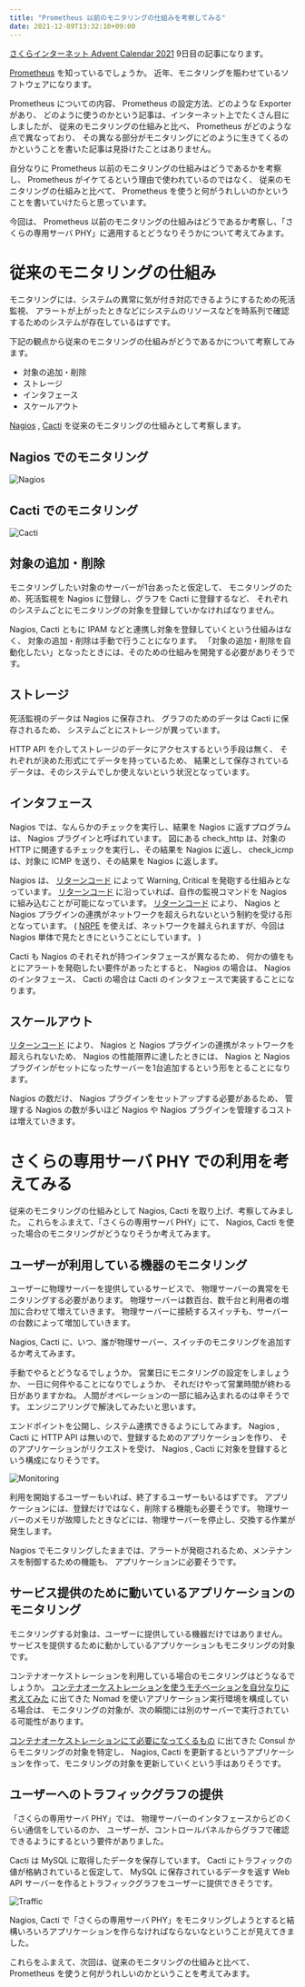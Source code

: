 ```yaml
---
title: "Prometheus 以前のモニタリングの仕組みを考察してみる"
date: 2021-12-09T13:32:10+09:00
---
```


[さくらインターネット Advent Calendar 2021](https://qiita.com/advent-calendar/2021/sakura) 9日目の記事になります。

[Prometheus](https://prometheus.io/) を知っているでしょうか。
近年、モニタリングを賑わせているソフトウェアになります。

Prometheus についての内容、 Prometheus の設定方法、どのような Exporter があり、
どのように使うのかという記事は、インターネット上でたくさん目にしましたが、
従来のモニタリングの仕組みと比べ、 Prometheus がどのような点で異なっており、
その異なる部分がモニタリングにどのように生きてくるのかということを書いた記事は見掛けたことはありません。

自分なりに Prometheus 以前のモニタリングの仕組みはどうであるかを考察し、
Prometheus がイケてるという理由で使われているのではなく、
従来のモニタリングの仕組みと比べて、 Prometheus を使うと何がうれしいのかということを書いていけたらと思っています。

今回は、 Prometheus 以前のモニタリングの仕組みはどうであるか考察し、「さくらの専用サーバ PHY」に適用するとどうなりそうかについて考えてみます。

# 従来のモニタリングの仕組み

モニタリングには、システムの異常に気が付き対応できるようにするための死活監視、
アラートが上がったときなどにシステムのリソースなどを時系列で確認するためのシステムが存在しているはずです。

下記の観点から従来のモニタリングの仕組みがどうであるかについて考察してみます。

* 対象の追加・削除
* ストレージ
* インタフェース
* スケールアウト

[Nagios](https://www.nagios.org/) , [Cacti](https://www.cacti.net/)
を従来のモニタリングの仕組みとして考察します。

## Nagios でのモニタリング

![Nagios](../../imgs/monitoring-mechanism-before-prometheus/nagios-monitoring.png)

## Cacti でのモニタリング

![Cacti](../../imgs/monitoring-mechanism-before-prometheus/cacti-monitoring.png)

## 対象の追加・削除

モニタリングしたい対象のサーバーが1台あったと仮定して、
モニタリングのため、死活監視を Nagios に登録し、グラフを Cacti に登録するなど、
それぞれのシステムごとにモニタリングの対象を登録していかなければなりません。

Nagios, Cacti ともに IPAM などと連携し対象を登録していくという仕組みはなく、
対象の追加・削除は手動で行うことになります。
「対象の追加・削除を自動化したい」となったときには、そのための仕組みを開発する必要がありそうです。

## ストレージ

死活監視のデータは Nagios に保存され、
グラフのためのデータは Cacti に保存されるため、
システムごとにストレージが異っています。

HTTP API を介してストレージのデータにアクセスするという手段は無く、
それぞれが決めた形式にてデータを持っているため、
結果として保存されているデータは、そのシステムでしか使えないという状況となっています。

## インタフェース

Nagios では、なんらかのチェックを実行し、結果を Nagios に返すプログラムは、 Nagios プラグインと呼ばれています。
図にある check_http は、対象の HTTP に関連するチェックを実行し、その結果を Nagios に返し、
check_icmp は、対象に ICMP を送り、その結果を Nagios に返します。

Nagios は、 [リターンコード](https://nagios-plugins.org/doc/guidelines.html#AEN78) によって Warning, Critical を発砲する仕組みとなっています。
[リターンコード](https://nagios-plugins.org/doc/guidelines.html#AEN78) に沿っていれば、自作の監視コマンドを Nagios に組み込むことが可能になっています。
[リターンコード](https://nagios-plugins.org/doc/guidelines.html#AEN78) により、 Nagios と Nagios プラグインの連携がネットワークを超えられないという制約を受ける形となっています。
( [NRPE](https://github.com/NagiosEnterprises/nrpe) を使えば、ネットワークを越えられますが、今回は Nagios 単体で見たときにということにしています。 )

Cacti も Nagios のそれそれが持つインタフェースが異なるため、
何かの値をもとにアラートを発砲したい要件があったとすると、
Nagios の場合は、 Nagios のインタフェース、 Cacti の場合は Cacti のインタフェースで実装することになります。

## スケールアウト

[リターンコード](https://nagios-plugins.org/doc/guidelines.html#AEN78) により、
Nagios と Nagios プラグインの連携がネットワークを超えられないため、
Nagios の性能限界に達したときには、 Nagios と Nagios プラグインがセットになったサーバーを1台追加するという形をとることになります。

Nagios の数だけ、 Nagios プラグインをセットアップする必要があるため、
管理する Nagios の数が多いほど Nagios や Nagios プラグインを管理するコストは増えていきます。

# さくらの専用サーバ PHY での利用を考えてみる

従来のモニタリングの仕組みとして Nagios, Cacti を取り上げ、考察してみました。
これらをふまえて、「さくらの専用サーバ PHY」にて、
Nagios, Cacti を使った場合のモニタリングがどうなりそうか考えてみます。

## ユーザーが利用している機器のモニタリング

ユーザーに物理サーバーを提供しているサービスで、
物理サーバーの異常をモニタリングする必要があります。
物理サーバーは数百台、数千台と利用者の増加に合わせて増えていきます。
物理サーバーに接続するスイッチも、サーバーの台数によって増加していきます。

Nagios, Cacti に、いつ、誰が物理サーバー、スイッチのモニタリングを追加するか考えてみます。

手動でやるとどうなるでしょうか。
営業日にモニタリングの設定をしましょうか、
一日に何件やることになりでしょうか、
それだけやって営業時間が終わる日がありますかね。
人間がオペレーションの一部に組み込まれるのは辛そうです。
エンジニアリングで解決してみたいと思います。

エンドポイントを公開し、システム連携できるようにしてみます。
Nagios , Cacti に HTTP API は無いので、登録するためのアプリケーションを作り、
そのアプリケーションがリクエストを受け、 Nagios , Cacti に対象を登録するという構成になりそうです。

![Monitoring](../../imgs/monitoring-mechanism-before-prometheus/phy-nagios-cacti-monitoring.png)

利用を開始するユーザーもいれば、終了するユーザーもいるはずです。
アプリケーションには、登録だけではなく、削除する機能も必要そうです。
物理サーバーのメモリが故障したときなどには、物理サーバーを停止し、交換する作業が発生します。

Nagios でモニタリングしたままでは、アラートが発砲されるため、メンテナンスを制御するための機能も、
アプリケーションに必要そうです。

## サービス提供のために動いているアプリケーションのモニタリング

モニタリングする対象は、ユーザーに提供している機器だけではありません。
サービスを提供するために動かしているアプリケーションもモニタリングの対象です。

コンテナオーケストレーションを利用している場合のモニタリングはどうなるでしょうか。
[コンテナオーケストレーションを使うモチベーションを自分なりに考えてみた](posts/motivation-using-container-orchestration) に出てきた Nomad を使いアプリケーション実行環境を構成している場合は、
モニタリングの対象が、次の瞬間には別のサーバーで実行されている可能性があります。

[コンテナオーケストレーションにて必要になってくるもの](posts/technologies-required-for-container-orchestration) に出てきた Consul からモニタリングの対象を特定し、
Nagios, Cacti を更新するというアプリケーションを作って、モニタリングの対象を更新していくという手はありそうです。

## ユーザーへのトラフィックグラフの提供

「さくらの専用サーバ PHY」では、
物理サーバーのインタフェースからどのくらい通信をしているのか、
ユーザーが、コントロールパネルからグラフで確認できるようにするという要件がありました。

Cacti は MySQL に取得したデータを保存しています。
Cacti にトラフィックの値が格納されていると仮定して、
MySQL に保存されているデータを返す Web API サーバーを作るとトラフィックグラフをユーザーに提供できそうです。

![Traffic](../../imgs/monitoring-mechanism-before-prometheus/phy-cacti-traffic-graph.png)

Nagios, Cacti で「さくらの専用サーバ PHY」をモニタリングしようとすると結構いろいろアプリケーションを作らなければならないなということが見えてきました。

これらをふまえて、次回は、従来のモニタリングの仕組みと比べて、 Prometheus を使うと何がうれしいのかということを考えてみます。
